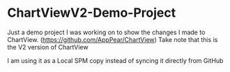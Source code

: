 # ChartViewV2-Demo-Project

Just a demo project I was working on to show the changes I made to ChartView. (https://github.com/AppPear/ChartView)
Take note that this is the V2 version of ChartView

I am using it as a Local SPM copy instead of syncing it directly from GitHub

